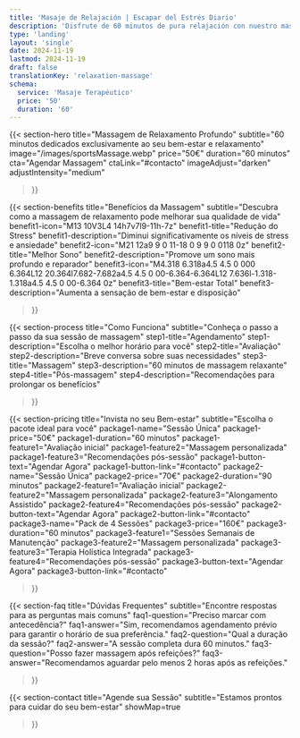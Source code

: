 ```yaml
---
title: 'Masaje de Relajación | Escapar del Estrés Diario'
description: 'Disfrute de 60 minutos de pura relajación con nuestro masaje terapéutico. Alivie el estrés y recupere su energía vital.'
type: 'landing'
layout: 'single'
date: 2024-11-19
lastmod: 2024-11-19
draft: false
translationKey: 'relaxation-massage'
schema:
  service: 'Masaje Terapéutico'
  price: '50'
  duration: '60'
---
```


{{< section-hero
title="Massagem de Relaxamento Profundo"
subtitle="60 minutos dedicados exclusivamente ao seu bem-estar e relaxamento"
image="/images/sportsMassage.webp"
price="50€"
duration="60 minutos"
cta="Agendar Massagem"
ctaLink="#contacto"
imageAdjust="darken"
adjustIntensity="medium"
>}}

{{< section-benefits
title="Benefícios da Massagem"
subtitle="Descubra como a massagem de relaxamento pode melhorar sua qualidade de vida"
benefit1-icon="M13 10V3L4 14h7v7l9-11h-7z"
benefit1-title="Redução do Stress"
benefit1-description="Diminui significativamente os níveis de stress e ansiedade"
benefit2-icon="M21 12a9 9 0 11-18 0 9 9 0 0118 0z"
benefit2-title="Melhor Sono"
benefit2-description="Promove um sono mais profundo e reparador"
benefit3-icon="M4.318 6.318a4.5 4.5 0 000 6.364L12 20.364l7.682-7.682a4.5 4.5 0 00-6.364-6.364L12 7.636l-1.318-1.318a4.5 4.5 0 00-6.364 0z"
benefit3-title="Bem-estar Total"
benefit3-description="Aumenta a sensação de bem-estar e disposição"
>}}

{{< section-process
title="Como Funciona"
subtitle="Conheça o passo a passo da sua sessão de massagem"
step1-title="Agendamento"
step1-description="Escolha o melhor horário para você"
step2-title="Avaliação"
step2-description="Breve conversa sobre suas necessidades"
step3-title="Massagem"
step3-description="60 minutos de massagem relaxante"
step4-title="Pós-massagem"
step4-description="Recomendações para prolongar os benefícios"
>}}

{{< section-pricing
title="Invista no seu Bem-estar"
subtitle="Escolha o pacote ideal para você"
package1-name="Sessão Única"
package1-price="50€"
package1-duration="60 minutos"
package1-feature1="Avaliação inicial"
package1-feature2="Massagem personalizada"
package1-feature3="Recomendações pós-sessão"
package1-button-text="Agendar Agora"
package1-button-link="#contacto"
package2-name="Sessão Única"
package2-price="70€"
package2-duration="90 minutos"
package2-feature1="Avaliação inicial"
package2-feature2="Massagem personalizada"
package2-feature3="Alongamento Assistido"
package2-feature4="Recomendações pós-sessão"
package2-button-text="Agendar Agora"
package2-button-link="#contacto"
package3-name="Pack de 4 Sessões"
package3-price="160€"
package3-duration="60 minutos"
package3-feature1="Sessões Semanais de Manutenção"
package3-feature2="Massagem personalizada"
package3-feature3="Terapia Holística Integrada"
package3-feature4="Recomendações pós-sessão"
package3-button-text="Agendar Agora"
package3-button-link="#contacto"
>}}

{{< section-faq
title="Dúvidas Frequentes"
subtitle="Encontre respostas para as perguntas mais comuns"
faq1-question="Preciso marcar com antecedência?"
faq1-answer="Sim, recomendamos agendamento prévio para garantir o horário de sua preferência."
faq2-question="Qual a duração da sessão?"
faq2-answer="A sessão completa dura 60 minutos."
faq3-question="Posso fazer massagem após refeições?"
faq3-answer="Recomendamos aguardar pelo menos 2 horas após as refeições."
>}}

{{< section-contact
title="Agende sua Sessão"
subtitle="Estamos prontos para cuidar do seu bem-estar"
showMap=true
>}}

